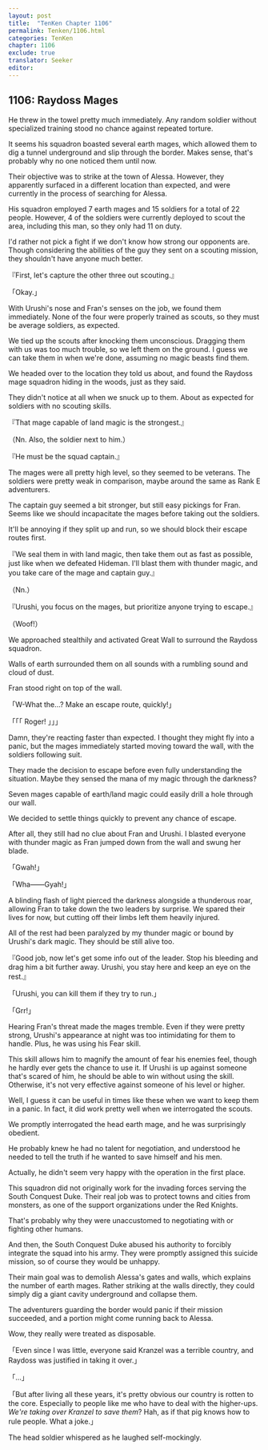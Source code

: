 ```yaml
---
layout: post
title:  "TenKen Chapter 1106"
permalink: Tenken/1106.html
categories: TenKen
chapter: 1106
exclude: true
translator: Seeker
editor: 
---
```

<h2>1106: Raydoss Mages</h2>

He threw in the towel pretty much immediately. Any random soldier without specialized training stood no chance against repeated torture.

It seems his squadron boasted several earth mages, which allowed them to dig a tunnel underground and slip through the border. Makes sense, that's probably why no one noticed them until now.

Their objective was to strike at the town of Alessa. However, they apparently surfaced in a different location than expected, and were currently in the process of searching for Alessa.

His squadron employed 7 earth mages and 15 soldiers for a total of 22 people. However, 4 of the soldiers were currently deployed to scout the area, including this man, so they only had 11 on duty.

I'd rather not pick a fight if we don't know how strong our opponents are. Though considering the abilities of the guy they sent on a scouting mission, they shouldn't have anyone much better.

『First, let's capture the other three out scouting.』

「Okay.」

With Urushi's nose and Fran's senses on the job, we found them immediately. None of the four were properly trained as scouts, so they must be average soldiers, as expected.

We tied up the scouts after knocking them unconscious. Dragging them with us was too much trouble, so we left them on the ground. I guess we can take them in when we're done, assuming no magic beasts find them.

We headed over to the location they told us about, and found the Raydoss mage squadron hiding in the woods, just as they said.

They didn't notice at all when we snuck up to them. About as expected for soldiers with no scouting skills.

『That mage capable of land magic is the strongest.』

（Nn. Also, the soldier next to him.）

『He must be the squad captain.』

The mages were all pretty high level, so they seemed to be veterans. The soldiers were pretty weak in comparison, maybe around the same as Rank E adventurers.

The captain guy seemed a bit stronger, but still easy pickings for Fran. Seems like we should incapacitate the mages before taking out the soldiers.

It'll be annoying if they split up and run, so we should block their escape routes first.

『We seal them in with land magic, then take them out as fast as possible, just like when we defeated Hideman. I'll blast them with thunder magic, and you take care of the mage and captain guy.』

（Nn.）

『Urushi, you focus on the mages, but prioritize anyone trying to escape.』

（Woof!）

We approached stealthily and activated Great Wall to surround the Raydoss squadron.

Walls of earth surrounded them on all sounds with a rumbling sound and cloud of dust.

Fran stood right on top of the wall.

「W-What the...? Make an escape route, quickly!」

「「「 Roger! 」」」

Damn, they're reacting faster than expected. I thought they might fly into a panic, but the mages immediately started moving toward the wall, with the soldiers following suit.

They made the decision to escape before even fully understanding the situation. Maybe they sensed the mana of my magic through the darkness?

Seven mages capable of earth/land magic could easily drill a hole through our wall.

We decided to settle things quickly to prevent any chance of escape.

After all, they still had no clue about Fran and Urushi. I blasted everyone with thunder magic as Fran jumped down from the wall and swung her blade.

「Gwah!」

「Wha――Gyah!」

A blinding flash of light pierced the darkness alongside a thunderous roar, allowing Fran to take down the two leaders by surprise. We spared their lives for now, but cutting off their limbs left them heavily injured.

All of the rest had been paralyzed by my thunder magic or bound by Urushi's dark magic. They should be still alive too.

『Good job, now let's get some info out of the leader. Stop his bleeding and drag him a bit further away. Urushi, you stay here and keep an eye on the rest.』

「Urushi, you can kill them if they try to run.」

「Grr!」

Hearing Fran's threat made the mages tremble. Even if they were pretty strong, Urushi's appearance at night was too intimidating for them to handle. Plus, he was using his Fear skill.

This skill allows him to magnify the amount of fear his enemies feel, though he hardly ever gets the chance to use it. If Urushi is up against someone that's scared of him, he should be able to win without using the skill. Otherwise, it's not very effective against someone of his level or higher.

Well, I guess it can be useful in times like these when we want to keep them in a panic. In fact, it did work pretty well when we interrogated the scouts.

We promptly interrogated the head earth mage, and he was surprisingly obedient.

He probably knew he had no talent for negotiation, and understood he needed to tell the truth if he wanted to save himself and his men.

Actually, he didn't seem very happy with the operation in the first place.

This squadron did not originally work for the invading forces serving the South Conquest Duke. Their real job was to protect towns and cities from monsters, as one of the support organizations under the Red Knights.

That's probably why they were unaccustomed to negotiating with or fighting other humans.

And then, the South Conquest Duke abused his authority to forcibly integrate the squad into his army. They were promptly assigned this suicide mission, so of course they would be unhappy.

Their main goal was to demolish Alessa's gates and walls, which explains the number of earth mages. Rather striking at the walls directly, they could simply dig a giant cavity underground and collapse them.

The adventurers guarding the border would panic if their mission succeeded, and a portion might come running back to Alessa.

Wow, they really were treated as disposable.

「Even since I was little, everyone said Kranzel was a terrible country, and Raydoss was justified in taking it over.」

「...」

「But after living all these years, it's pretty obvious our country is rotten to the core. Especially to people like me who have to deal with the higher-ups. *We're taking over Kranzel to save them*? Hah, as if that pig knows how to rule people. What a joke.」

The head soldier whispered as he laughed self-mockingly.
